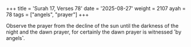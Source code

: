 +++
title = 'Surah 17, Verses 78'
date = '2025-08-27'
weight = 2107
ayah = 78
tags = ["angels", "prayer"]
+++

Observe the prayer from the decline of the sun until the darkness of the night and the dawn prayer, for certainly the dawn prayer is witnessed ˹by angels˺.